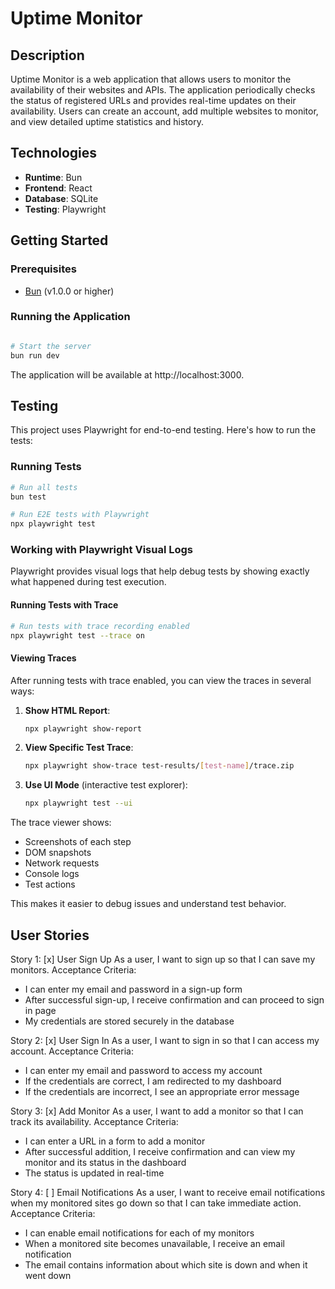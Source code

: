 # Uptime Monitor

## Description

Uptime Monitor is a web application that allows users to monitor the availability of their websites and APIs. The application periodically checks the status of registered URLs and provides real-time updates on their availability. Users can create an account, add multiple websites to monitor, and view detailed uptime statistics and history.

## Technologies

- **Runtime**: Bun
- **Frontend**: React
- **Database**: SQLite
- **Testing**: Playwright

## Getting Started

### Prerequisites

- [Bun](https://bun.sh/) (v1.0.0 or higher)

### Running the Application

```bash

# Start the server
bun run dev
```

The application will be available at http://localhost:3000.

## Testing

This project uses Playwright for end-to-end testing. Here's how to run the tests:

### Running Tests

```bash
# Run all tests
bun test

# Run E2E tests with Playwright
npx playwright test
```

### Working with Playwright Visual Logs

Playwright provides visual logs that help debug tests by showing exactly what happened during test execution.

#### Running Tests with Trace

```bash
# Run tests with trace recording enabled
npx playwright test --trace on
```

#### Viewing Traces

After running tests with trace enabled, you can view the traces in several ways:

1. **Show HTML Report**:
   ```bash
   npx playwright show-report
   ```

2. **View Specific Test Trace**:
   ```bash
   npx playwright show-trace test-results/[test-name]/trace.zip
   ```

3. **Use UI Mode** (interactive test explorer):
   ```bash
   npx playwright test --ui
   ```

The trace viewer shows:
- Screenshots of each step
- DOM snapshots
- Network requests
- Console logs
- Test actions

This makes it easier to debug issues and understand test behavior.

## User Stories

Story 1: [x] User Sign Up
As a user, I want to sign up so that I can save my monitors.
Acceptance Criteria:
* I can enter my email and password in a sign-up form
* After successful sign-up, I receive confirmation and can proceed to sign in page
* My credentials are stored securely in the database

Story 2: [x] User Sign In
As a user, I want to sign in so that I can access my account.
Acceptance Criteria:
* I can enter my email and password to access my account
* If the credentials are correct, I am redirected to my dashboard
* If the credentials are incorrect, I see an appropriate error message

Story 3: [x] Add Monitor
As a user, I want to add a monitor so that I can track its availability.
Acceptance Criteria:
* I can enter a URL in a form to add a monitor
* After successful addition, I receive confirmation and can view my monitor and its status in the dashboard
* The status is updated in real-time


Story 4: [ ] Email Notifications
As a user, I want to receive email notifications when my monitored sites go down so that I can take immediate action.
Acceptance Criteria:
* I can enable email notifications for each of my monitors
* When a monitored site becomes unavailable, I receive an email notification
* The email contains information about which site is down and when it went down

